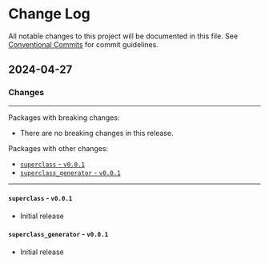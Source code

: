 # Change Log

All notable changes to this project will be documented in this file.
See [Conventional Commits](https://conventionalcommits.org) for commit guidelines.

## 2024-04-27

### Changes

---

Packages with breaking changes:

 - There are no breaking changes in this release.

Packages with other changes:

 - [`superclass` - `v0.0.1`](#superclass---v001)
 - [`superclass_generator` - `v0.0.1`](#superclass_generator---v001)

---

#### `superclass` - `v0.0.1`

 - Initial release

#### `superclass_generator` - `v0.0.1`

 - Initial release

